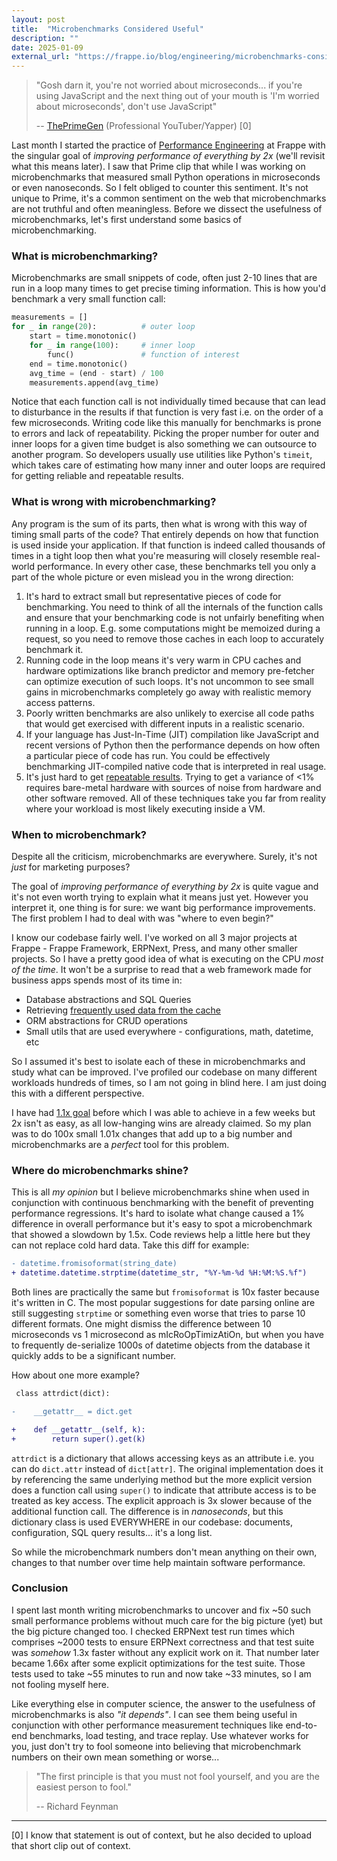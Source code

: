 ```yaml
---
layout: post
title:  "Microbenchmarks Considered Useful"
description: ""
date: 2025-01-09
external_url: "https://frappe.io/blog/engineering/microbenchmarks-considered-useful"
---
```



> "Gosh darn it, you're not worried about microseconds... if you're using JavaScript and the next thing out of your mouth is 'I'm worried about microseconds', don't use JavaScript"
>
> -- [ThePrimeGen](https://www.youtube.com/shorts/4OoqBk3nhyY) (Professional YouTuber/Yapper)  [0]


Last month I started the practice of [Performance Engineering](https://github.com/frappe/caffeine) at Frappe with the singular goal of *improving performance of everything by 2x* (we'll revisit what this means later). I saw that Prime clip that while I was working on microbenchmarks that measured small Python operations in microseconds or even nanoseconds. So I felt obliged to counter this sentiment. It's not unique to Prime, it's a common sentiment on the web that microbenchmarks are not truthful and often meaningless. Before we dissect the usefulness of microbenchmarks, let's first understand some basics of microbenchmarking.


### What is microbenchmarking?

Microbenchmarks are small snippets of code, often just 2-10 lines that are run in a loop many times to get precise timing information. This is how you'd benchmark a very small function call:

```python
measurements = []
for _ in range(20):          # outer loop
    start = time.monotonic()
    for _ in range(100):     # inner loop
        func()               # function of interest
    end = time.monotonic()
    avg_time = (end - start) / 100
    measurements.append(avg_time)
```

Notice that each function call is not individually timed because that can lead to disturbance in the results if that function is very fast i.e. on the order of a few microseconds. Writing code like this manually for benchmarks is prone to errors and lack of repeatability. Picking the proper number for outer and inner loops for a given time budget is also something we can outsource to another program. So developers usually use utilities like Python's `timeit`, which takes care of estimating how many inner and outer loops are required for getting reliable and repeatable results.

### What is wrong with microbenchmarking?

Any program is the sum of its parts, then what is wrong with this way of timing small parts of the code?  That entirely depends on how that function is used inside your application. If that function is indeed called thousands of times in a tight loop then what you're measuring will closely resemble real-world performance. In every other case, these benchmarks tell you only a part of the whole picture or even mislead you in the wrong direction:

1. It's hard to extract small but representative pieces of code for benchmarking. You need to think of all the internals of the function calls and ensure that your benchmarking code is not unfairly benefiting when running in a loop. E.g. some computations might be memoized during a request, so you need to remove those caches in each loop to accurately benchmark it.
2. Running code in the loop means it's very warm in CPU caches and hardware optimizations like branch predictor and memory pre-fetcher can optimize execution of such loops. It's not uncommon to see small gains in microbenchmarks completely go away with realistic memory access patterns.
3. Poorly written benchmarks are also unlikely to exercise all code paths that would get exercised with different inputs in a realistic scenario.
4. If your language has Just-In-Time (JIT) compilation like JavaScript and recent versions of Python then the performance depends on how often a particular piece of code has run. You could be effectively benchmarking JIT-compiled native code that is interpreted in real usage.
5. It's just hard to get [repeatable results](https://ankush.dev/p/reliable-benchmarking). Trying to get a variance of <1% requires bare-metal hardware with sources of noise from hardware and other software removed. All of these techniques take you far from reality where your workload is most likely executing inside a VM.

### When to microbenchmark?

Despite all the criticism, microbenchmarks are everywhere. Surely, it's not *just* for marketing purposes?

The goal of *improving performance of everything by 2x* is quite vague and it's not even worth trying to explain what it means just yet. However you interpret it, one thing is for sure: we want big performance improvements. The first problem I had to deal with was "where to even begin?"

I know our codebase fairly well. I've worked on all 3 major projects at Frappe - Frappe Framework, ERPNext, Press, and many other smaller projects. So I have a pretty good idea of what is executing on the CPU *most of the time*. It won't be a surprise to read that a web framework made for business apps spends most of its time in:

- Database abstractions and SQL Queries
- Retrieving [frequently used data from the cache](https://ankush.dev/p/flamegraph-missing-forest-for-trees)
- ORM abstractions for CRUD operations
- Small utils that are used everywhere - configurations, math, datetime, etc

So I assumed it's best to isolate each of these in microbenchmarks and study what can be improved. I've profiled our codebase on many different workloads hundreds of times, so I am not going in blind here. I am just doing this with a different perspective.

I have had [1.1x goal](https://frappe.io/blog/engineering/reducing-memory-footprint-of-frappe-framework) before which I was able to achieve in a few weeks but 2x isn't as easy, as all low-hanging wins are already claimed. So my plan was to do 100x small 1.01x changes that add up to a big number and microbenchmarks are a *perfect* tool for this problem.

### Where do microbenchmarks shine?

This is all *my opinion* but I believe microbenchmarks shine when used in conjunction with continuous benchmarking with the benefit of preventing performance regressions. It's hard to isolate what change caused a 1% difference in overall performance but it's easy to spot a microbenchmark that showed a slowdown by 1.5x. Code reviews help a little here but they can not replace cold hard data. Take this diff for example:

```diff
- datetime.fromisoformat(string_date)
+ datetime.datetime.strptime(datetime_str, "%Y-%m-%d %H:%M:%S.%f")
```

Both lines are practically the same but `fromisoformat` is 10x faster because it's written in C. The most popular suggestions for date parsing online are still suggesting `strptime` or something even worse that tries to parse 10 different formats. One might dismiss the difference between 10 microseconds vs 1 microsecond as mIcRoOpTimizAtiOn, but when you have to frequently de-serialize 1000s of datetime objects from the database it quickly adds to be a significant number.

How about one more example?

```diff
 class attrdict(dict):

-    __getattr__ = dict.get

+    def __getattr__(self, k):
+        return super().get(k)
```

`attrdict` is a dictionary that allows accessing keys as an attribute i.e. you can do `dict.attr` instead of `dict[attr]`. The original implementation does it by referencing the same underlying method but the more explicit version does a function call using `super()` to indicate that attribute access is to be treated as key access. The explicit approach is 3x slower because of the additional function call. The difference is in *nanoseconds*, but this dictionary class is used EVERYWHERE in our codebase: documents, configuration, SQL query results... it's a long list.

So while the microbenchmark numbers don't mean anything on their own, changes to that number over time help maintain software performance.

### Conclusion

I spent last month writing microbenchmarks to uncover and fix ~50 such small performance problems without much care for the big picture (yet) but the big picture changed too. I checked ERPNext test run times which comprises ~2000 tests to ensure ERPNext correctness and that test suite was *somehow* 1.3x faster without any explicit work on it. That number later became 1.66x after some explicit optimizations for the test suite. Those tests used to take ~55 minutes to run and now take ~33 minutes, so I am not fooling myself here.

Like everything else in computer science, the answer to the usefulness of microbenchmarks is also *"it depends"*. I can see them being useful in conjunction with other performance measurement techniques like end-to-end benchmarks, load testing, and trace replay. Use whatever works for you, just don't try to fool someone into believing that microbenchmark numbers on their own mean something or worse...

> "The first principle is that you must not fool yourself, and you are the easiest person to fool."
>
> -- Richard Feynman

---

[0] I know that statement is out of context, but he also decided to upload that short clip out of context.
